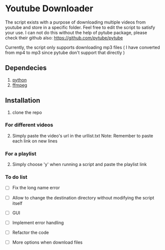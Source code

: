 # Youtube Downloader 

The script exists with a purpose of downloading multiple videos from youtube and store in a specific folder. Feel free to edit the script to satisfy your use.
I can not do this without the help of pytube package, please check their github also: https://github.com/pytube/pytube

Currently, the script only supports downloading mp3 files ( I have converted from mp4 to mp3 since pytube don't support that directly )

## Dependecies
1. [python](https://www.python.org/)
2. [ffmpeg](https://www.ffmpeg.org/)

## Installation
1. clone the repo
### For different videos
2. Simply paste the video's url in the urllist.txt 
Note: Remember to paste each link on new lines
### For a playlist
2. Simply choose 'y' when running a script and paste the playlist link

### To do list
- [ ] Fix the long name error
- [ ] Allow to change the destination directory without modifying the script itself 
- [ ] GUI
- [ ] Implement error handling 
- [ ] Refactor the code
- [ ] More options when download files

